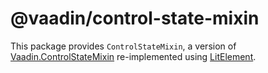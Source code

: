 # @vaadin/control-state-mixin

This package provides `ControlStateMixin`, a version of [Vaadin.ControlStateMixin](https://github.com/vaadin/vaadin-control-state-mixin) re-implemented using [LitElement](https://github.com/Polymer/lit-element).
